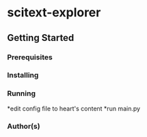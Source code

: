 # scitext-explorer
## Getting Started
### Prerequisites
### Installing
### Running
*edit config file to heart's content
*run main.py
### Author(s)

